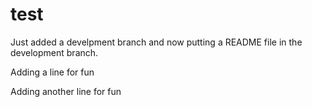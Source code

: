 # test

Just added a develpment branch and now putting a README file in the development branch.

Adding a line for fun

Adding another line for fun
